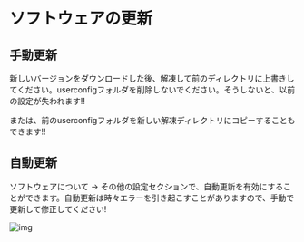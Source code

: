 # ソフトウェアの更新

## 手動更新

新しいバージョンをダウンロードした後、解凍して前のディレクトリに上書きしてください。userconfigフォルダを削除しないでください。そうしないと、以前の設定が失われます!!

または、前のuserconfigフォルダを新しい解凍ディレクトリにコピーすることもできます!!

## 自動更新

ソフトウェアについて -> その他の設定セクションで、自動更新を有効にすることができます。自動更新は時々エラーを引き起こすことがありますので、手動で更新して修正してください!

![img](https://image.lunatranslator.org/zh/update.png)
